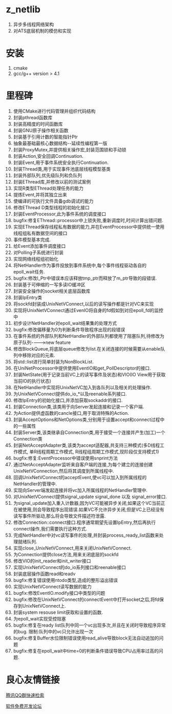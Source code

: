 # z_netlib
1. 异步多线程网络架构
2. 对ATS底层机制的模仿和实现

# 安装
1. cmake
2. gcc/g++ version > 4.1

# 里程碑
1. 使用CMake进行代码管理并组织代码结构
2. 封装pthread函数库
3. 封装高精度的时间函数库
4. 封装GNU原子操作相关函数
5. 封装基于引用计数的智能指针Ptr
6. 抽象最基础最核心数据结构--延续性编程第一版
7. 封装ProxyMutex,并提供相关操作宏,封装范围锁和手动锁
8. 封装Action,安全回调Continuation.
9. 封装Event,用于事件系统安全执行Continuation.
10. 封装Thread类,用于实现事件池底层线程模型基类
11. 封装外部队列,优先级队列和负队列
12. 封装EThread库,并修改以前的测试案例
13. 实现R类型EThread处理任务的能力
14. 提炼Event,并将其独立出来
15. 使编译的可执行文件具备gdb调试的能力
16. 修改EThread D类型线程的初始化接口
17. 封装EventProcessor,此为事件系统的调度接口
18. bugfix:修复EThread::processor中上锁失败,重新调度时,时间计算出错问题.
19. 实现EThread保存线程私有数据的能力,并在EventProcessor中提供统一使用线程组私有数据空间的接口
20. 事件模型基本完成.
21. 给Event添加事件调度接口
22. 对Polling子系统进行封装
23. 实现网络线程组初始化
24. 将NetHandler作为事件投放到事件系统中,每个事件线程驱动各自的epoll_wait任务.
25. bugfix:修改I_Ptr中错误本应该释放tmp_ptr而释放了m_ptr导致的段错误.
26. 封装基于可伸缩的一写多读IO缓冲区
27. 封装安全操作的socket相关底层函数库
28. 封装IpEntry类
29. 将sockfd封装成UnixNetVConnect,以后的读写操作都是针对VC来实现
30. 实现将UnixNetVConnect通过EvenIO将自身的fd假如到对应epoll_fd的监控中
31. 初步设计NetHandler对epoll_wait结果集的处理方式
32. bugfix:修改偏移量为0为判断条件导致程序出现的段错误
33. 在事件系统的外部队列和NetHandler的外部队列都使用了阻塞队列,待修改为原子队列---->new feature
34. 修改BlockQueue,将底层queue修改为list.在关闭连接的时候需要从enable队列中移除对应的元素.
35. 将std::list进行简单封装为NonBlockList.
36. 在UniNetProcessor中提供使用EventIO和get_PollDescriptor的接口.
37. 封装NetState(用于记录当前VC上的读写事件及状态)和VIO(IO View用于获取当前IO的执行状态)
38. 在NetHandler中实现将UnixNetVC加入到各队列以及相关的处理操作.
39. 为UnixNetVConnect提供do_io_*以及reenable系列接口.
40. 修改IpEntry的初始化接口,并添加获取sockaddr的接口.
41. 封装Connection类,该类用于向Server发起连接和记录一个客户端.
42. 为Action提供虚函数的cancle接口,用于取消特殊的Action.
43. 封装AcceptOptions和NetOptions类,分别用于设置accept和connect过程中的一些属性
44. 封装Server类,该类继承自Connection类,用于接受一个连接并产生(加工)一个Connection类
45. 封装NetAcceptAdapter类,该类为accept适配器,共支持三种模式(多D线程工作模式, 单R线程周期工作模式, R线程组周期工作模式,现阶段仅支持模式1)
46. bugfix:修复:EventProcessor中错误使用snprint方法
47. 通过NetAcceptAdapter监听来自客户端的连接,为每个建立的连接创建UnixNetVConnection,然后将其调度到所属线程中.
48. 回调UnixNetVConnect的acceptEvent,使vc可以加入到所属线程的NetHandler的管理中.
49. 实现向Server端发起连接并将vc加入所属线程的NetHandler管理中.
50. 对UnixNetVConnect提供signal_update signal_done 以及 signal_error接口.
51. 为signal_update加入重入计数器,因为VC可能被异步关闭,如果这个VC当前正在被使用,则会导致程序出现错误.如果VC不允许异步关闭,但是VC上已经没有读写事件所驱动,那么将会导致文件描述符泄露.
52. 修改Connection::connect接口.程序通常期望先设置IpEntry,然后再执行connect操作,我们需要执行这种方式.
53. 完成NetHandler中对vc读写事件的处理,并封装process_ready_list函数来处理就绪队列.
54. 实现close_UnixNetVConnect,用来关闭UnixNetVConnect.
55. 为Connection提供close方法,用来关闭底层的sockfd
56. 修改VIO的init_reader和init_writer接口
57. 实现UnixNetVConnect的do_io系列接口和reenable接口
58. 封装底层操作函数read和readv
59. bugfix:修复错误使用ntodo类型,造成的整形溢出错误
60. 实现UnixNetVConnect读写数据的能力
61. bugfix:修改EventIO.modify接口中类型的问题
62. bugfix:修改在UnixNetVConnect的connectEvent中打开socket之后,将fd保存到UnixNetVConnect上.
63. 封装system resouse limit获取和设置的函数.
64. 为epoll_wait实现受控阻塞
65. bugfix:修复在ready list队列中同一个vc出现多次,并且在关闭时导致程序异常的bug. 限制:队列中的vc只允许出现一次
66. bugfix:修复Buffer水位限制错误使用read_alive导致block无法自动追加的问题
67. bugfix:修复在epoll_wait中time=0的判断条件错误导致CPU占用率过高的问题.


 # 良心友情链接

[腾讯QQ群快速检索](http://u.720life.cn/s/8cf73f7c)

[软件免费开发论坛](http://u.720life.cn/s/bbb01dc0)